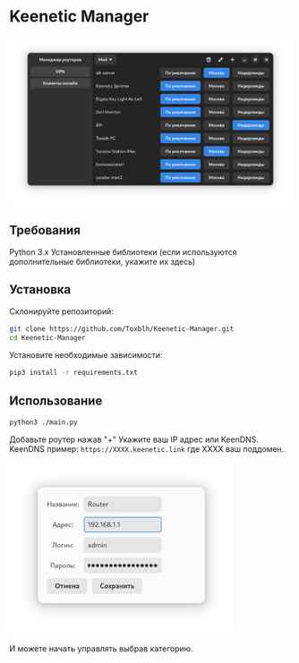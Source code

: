 # Keenetic Manager

<img src="./assets/shot.png" alt="Keenetic Manager" width="800">

## Требования
Python 3.x
Установленные библиотеки (если используются дополнительные библиотеки, укажите их здесь)

## Установка

Склонируйте репозиторий:
```bash
git clone https://github.com/Toxblh/Keenetic-Manager.git
cd Keenetic-Manager
```

Установите необходимые зависимости:
```bash
pip3 install -r requirements.txt
```

## Использование

```bash
python3 ./main.py
```

Добавьте роутер нажав "+"
Укажите ваш IP адрес или KeenDNS.
KeenDNS пример: `https://XXXX.keenetic.link` где XXXX ваш поддомен.

<img src="./assets/login.png" alt="Keenetic Manager" width="400">

И можете начать управлять выбрав категорию.